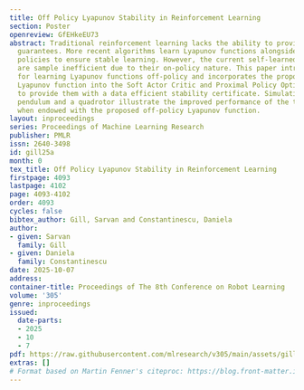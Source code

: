 ```yaml
---
title: Off Policy Lyapunov Stability in Reinforcement Learning
section: Poster
openreview: GfEHkeEU73
abstract: Traditional reinforcement learning lacks the ability to provide stability
  guarantees. More recent algorithms learn Lyapunov functions alongside the control
  policies to ensure stable learning. However, the current self-learned Lyapunov functions
  are sample inefficient due to their on-policy nature. This paper introduces a method
  for learning Lyapunov functions off-policy and incorporates the proposed off-policy
  Lyapunov function into the Soft Actor Critic and Proximal Policy Optimization algorithms
  to provide them with a data efficient stability certificate. Simulations of an inverted
  pendulum and a quadrotor illustrate the improved performance of the two algorithms
  when endowed with the proposed off-policy Lyapunov function.
layout: inproceedings
series: Proceedings of Machine Learning Research
publisher: PMLR
issn: 2640-3498
id: gill25a
month: 0
tex_title: Off Policy Lyapunov Stability in Reinforcement Learning
firstpage: 4093
lastpage: 4102
page: 4093-4102
order: 4093
cycles: false
bibtex_author: Gill, Sarvan and Constantinescu, Daniela
author:
- given: Sarvan
  family: Gill
- given: Daniela
  family: Constantinescu
date: 2025-10-07
address:
container-title: Proceedings of The 8th Conference on Robot Learning
volume: '305'
genre: inproceedings
issued:
  date-parts:
  - 2025
  - 10
  - 7
pdf: https://raw.githubusercontent.com/mlresearch/v305/main/assets/gill25a/gill25a.pdf
extras: []
# Format based on Martin Fenner's citeproc: https://blog.front-matter.io/posts/citeproc-yaml-for-bibliographies/
---
```

